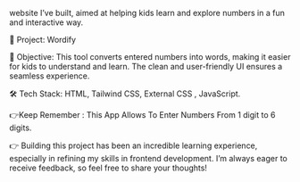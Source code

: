 website I’ve built, aimed at helping kids learn and explore numbers in a fun and interactive way.

🌟 Project: Wordify

🎯 Objective: This tool converts entered numbers into words, making it easier for kids to understand and learn. The clean and user-friendly UI ensures a seamless experience.

🛠 Tech Stack: HTML, Tailwind CSS, External CSS , JavaScript.

👉Keep Remember : This App Allows To Enter Numbers From 1 digit to 6 digits.

👉 Building this project has been an incredible learning experience, especially in refining my skills in frontend development. I’m always eager to receive feedback, so feel free to share your thoughts!
